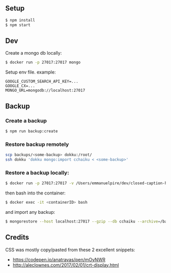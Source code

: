 
## Setup

```bash
$ npm install
$ npm start
```

## Dev

Create a mongo db locally:

```bash
$ docker run -p 27017:27017 mongo
```

Setup env file. example:

```
GOOGLE_CUSTOM_SEARCH_API_KEY=...
GOOGLE_CX=...
MONGO_URL=mongodb://localhost:27017
```


## Backup

### Create a backup

```bash
$ npm run backup:create
```

### Restore backup remotely

```bash
scp backups/<some-backup> dokku:/root/
ssh dokku 'dokku mongo:import cchaiku < <some-backup>'
```

### Restore a backup locally:

```bash
$ docker run -p 27017:27017 -v /Users/emmanuelpire/dev/closed-caption-haiku/backups:/backups mongo
```

then bash into the container:

```bash
$ docker exec -it <containerID> bash
```

and import any backup:

```bash
$ mongorestore --host localhost:27017 --gzip --db cchaiku --archive=/backups/cchaiku-dump-<date>.gz
```

## Credits

CSS was mostly copy/pasted from these 2 excellent snippets:
* https://codepen.io/anatravas/pen/mOyNWR
* http://aleclownes.com/2017/02/01/crt-display.html
